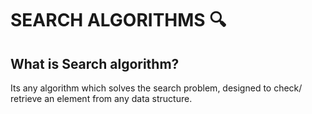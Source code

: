 # SEARCH ALGORITHMS :mag:

## What is Search algorithm?
Its any algorithm which solves the search problem, designed to check/ retrieve an element from any data structure.

